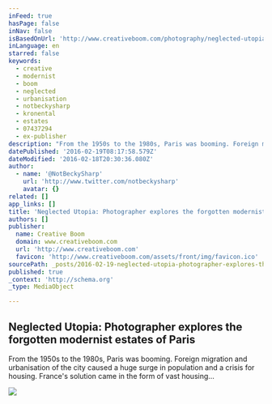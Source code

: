 ```yaml
---
inFeed: true
hasPage: false
inNav: false
isBasedOnUrl: 'http://www.creativeboom.com/photography/neglected-utopia-photographer-explores-the-forgotten-modernist-estates-of-paris/'
inLanguage: en
starred: false
keywords:
  - creative
  - modernist
  - boom
  - neglected
  - urbanisation
  - notbeckysharp
  - kronental
  - estates
  - 07437294
  - ex-publisher
description: "From the 1950s to the 1980s, Paris was booming. Foreign migration and urbanisation of the city caused a huge surge in population and a crisis for housing. France's solution came in the form of vast housing..."
datePublished: '2016-02-19T08:17:58.579Z'
dateModified: '2016-02-18T20:30:36.080Z'
author:
  - name: '@NotBeckySharp'
    url: 'http://www.twitter.com/notbeckysharp'
    avatar: {}
related: []
app_links: []
title: 'Neglected Utopia: Photographer explores the forgotten modernist estates of Paris'
authors: []
publisher:
  name: Creative Boom
  domain: www.creativeboom.com
  url: 'http://www.creativeboom.com'
  favicon: 'http://www.creativeboom.com/assets/front/img/favicon.ico'
sourcePath: _posts/2016-02-19-neglected-utopia-photographer-explores-the-forgotten-modern.md
published: true
_context: 'http://schema.org'
_type: MediaObject

---
```

<article style=""><h1>Neglected Utopia: Photographer explores the forgotten modernist estates of Paris</h1><p>From the 1950s to the 1980s, Paris was booming. Foreign migration and urbanisation of the city caused a huge surge in population and a crisis for housing. France's solution came in the form of vast housing...</p><img src="http://www.creativeboom.com/uploads/articles/c2/c2876fa7c93a7c892c830bcc16bb6f65c8550100_800.png" /></article>